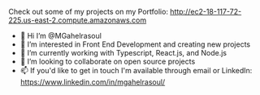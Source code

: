 Check out some of my projects on my Portfolio: http://ec2-18-117-72-225.us-east-2.compute.amazonaws.com

- 👋 Hi I’m @MGahelrasoul
- 👀 I’m interested in Front End Development and creating new projects
- 🌱 I’m currently working with Typescript, React.js, and Node.js
- 💞️ I’m looking to collaborate on open source projects
- 📫 If you'd like to get in touch I'm available through email or LinkedIn:
  https://www.linkedin.com/in/mgahelrasoul/
